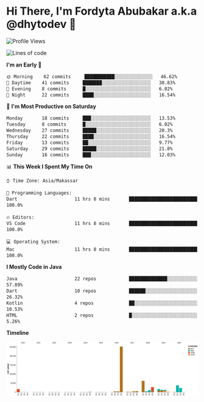 # Hi There, I'm Fordyta Abubakar a.k.a @dhytodev 👋

<!--
**DhytoDev/dhytodev** is a ✨ _special_ ✨ repository because its `README.md` (this file) appears on your GitHub profile.

Here are some ideas to get you started:

- 🔭 I’m currently working on ...
- 🌱 I’m currently learning ...
- 👯 I’m looking to collaborate on ...
- 🤔 I’m looking for help with ...
- 💬 Ask me about ...
- 📫 How to reach me: ...
- 😄 Pronouns: ...
- ⚡ Fun fact: ...
-->

<!--START_SECTION:waka-->
![Profile Views](http://img.shields.io/badge/Profile%20Views-10-blue)

![Lines of code](https://img.shields.io/badge/From%20Hello%20World%20I%27ve%20Written-90674%20lines%20of%20code-blue)

**I'm an Early 🐤** 

```text
🌞 Morning    62 commits     ███████████░░░░░░░░░░░░░░   46.62% 
🌆 Daytime    41 commits     ███████░░░░░░░░░░░░░░░░░░   30.83% 
🌃 Evening    8 commits      █░░░░░░░░░░░░░░░░░░░░░░░░   6.02% 
🌙 Night      22 commits     ████░░░░░░░░░░░░░░░░░░░░░   16.54%

```
📅 **I'm Most Productive on Saturday** 

```text
Monday       18 commits     ███░░░░░░░░░░░░░░░░░░░░░░   13.53% 
Tuesday      8 commits      █░░░░░░░░░░░░░░░░░░░░░░░░   6.02% 
Wednesday    27 commits     █████░░░░░░░░░░░░░░░░░░░░   20.3% 
Thursday     22 commits     ████░░░░░░░░░░░░░░░░░░░░░   16.54% 
Friday       13 commits     ██░░░░░░░░░░░░░░░░░░░░░░░   9.77% 
Saturday     29 commits     █████░░░░░░░░░░░░░░░░░░░░   21.8% 
Sunday       16 commits     ███░░░░░░░░░░░░░░░░░░░░░░   12.03%

```


📊 **This Week I Spent My Time On** 

```text
⌚︎ Time Zone: Asia/Makassar

💬 Programming Languages: 
Dart                     11 hrs 8 mins       █████████████████████████   100.0%

🔥 Editors: 
VS Code                  11 hrs 8 mins       █████████████████████████   100.0%

💻 Operating System: 
Mac                      11 hrs 8 mins       █████████████████████████   100.0%

```

**I Mostly Code in Java** 

```text
Java                     22 repos            ██████████████░░░░░░░░░░░   57.89% 
Dart                     10 repos            ██████░░░░░░░░░░░░░░░░░░░   26.32% 
Kotlin                   4 repos             ██░░░░░░░░░░░░░░░░░░░░░░░   10.53% 
HTML                     2 repos             █░░░░░░░░░░░░░░░░░░░░░░░░   5.26%

```


**Timeline**

![Chart not found](https://github.com/DhytoDev/DhytoDev/blob/master/charts/bar_graph.png) 


<!--END_SECTION:waka-->
